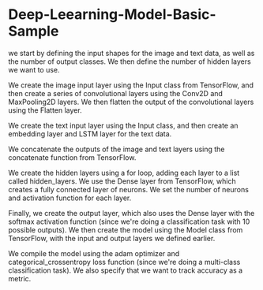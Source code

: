 # Deep-Leearning-Model-Basic-Sample



we start by defining the input shapes for the image and text data, as well as the number of output classes. We then define the number of hidden layers we want to use.

We create the image input layer using the Input class from TensorFlow, and then create a series of convolutional layers using the Conv2D and MaxPooling2D layers. We then flatten the output of the convolutional layers using the Flatten layer.

We create the text input layer using the Input class, and then create an embedding layer and LSTM layer for the text data.

We concatenate the outputs of the image and text layers using the concatenate function from TensorFlow.

We create the hidden layers using a for loop, adding each layer to a list called hidden_layers. We use the Dense layer from TensorFlow, which creates a fully connected layer of neurons. We set the number of neurons and activation function for each layer.

Finally, we create the output layer, which also uses the Dense layer with the softmax activation function (since we're doing a classification task with 10 possible outputs). We then create the model using the Model class from TensorFlow, with the input and output layers we defined earlier.

We compile the model using the adam optimizer and categorical_crossentropy loss function (since we're doing a multi-class classification task). We also specify that we want to track accuracy as a metric.
